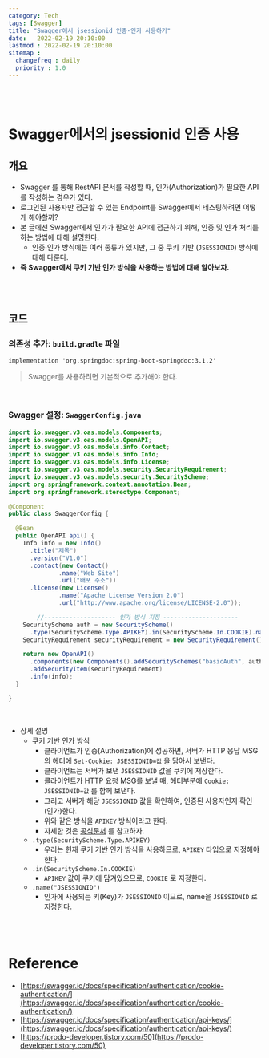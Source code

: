 ```yaml
---
category: Tech
tags: [Swagger]
title: "Swagger에서 jsessionid 인증·인가 사용하기"
date:   2022-02-19 20:10:00 
lastmod : 2022-02-19 20:10:00
sitemap :
  changefreq : daily
  priority : 1.0
---
```


<br/><br/>

# Swagger에서의 jsessionid 인증 사용

## 개요

- Swagger 를 통해 RestAPI 문서를 작성할 때, 인가(Authorization)가 필요한 API를 작성하는 경우가 있다.
- 로그인된 사용자만 접근할 수 있는 Endpoint를 Swagger에서 테스팅하려면 어떻게 해야할까?
- 본 글에선 Swagger에서 인가가 필요한 API에 접근하기 위해, 인증 및 인가 처리를 하는 방법에 대해 설명한다.
    - 인증·인가 방식에는 여러 종류가 있지만, 그 중 쿠키 기반 (`JSESSIONID`) 방식에 대해 다룬다.
- **즉 Swagger에서 쿠키 기반 인가 방식을 사용하는 방법에 대해 알아보자.**

<br/><br/>

## 코드

### 의존성 추가: `build.gradle` 파일

```text
implementation 'org.springdoc:spring-boot-springdoc:3.1.2'
```

> Swagger를 사용하려면 기본적으로 추가해야 한다.

<br/>

### Swagger 설정: `SwaggerConfig.java`

```java
import io.swagger.v3.oas.models.Components;
import io.swagger.v3.oas.models.OpenAPI;
import io.swagger.v3.oas.models.info.Contact;
import io.swagger.v3.oas.models.info.Info;
import io.swagger.v3.oas.models.info.License;
import io.swagger.v3.oas.models.security.SecurityRequirement;
import io.swagger.v3.oas.models.security.SecurityScheme;
import org.springframework.context.annotation.Bean;
import org.springframework.stereotype.Component;

@Component
public class SwaggerConfig {

  @Bean
  public OpenAPI api() {
    Info info = new Info()
      .title("제목")
      .version("V1.0")
      .contact(new Contact()
              .name("Web Site")
              .url("배포 주소"))
      .license(new License()
              .name("Apache License Version 2.0")
              .url("http://www.apache.org/license/LICENSE-2.0"));

		//-------------------- 인가 방식 지정 ---------------------
    SecurityScheme auth = new SecurityScheme()
      .type(SecurityScheme.Type.APIKEY).in(SecurityScheme.In.COOKIE).name("JSESSIONID");
    SecurityRequirement securityRequirement = new SecurityRequirement().addList("basicAuth");

    return new OpenAPI()
      .components(new Components().addSecuritySchemes("basicAuth", auth))
      .addSecurityItem(securityRequirement)
      .info(info);
  }

}
```

<br/>

- 상세 설명
    - 쿠키 기반 인가 방식
        - 클라이언트가 인증(Authorization)에 성공하면, 서버가 HTTP 응답 MSG의 헤더에 `Set-Cookie: JSESSIONID=값` 을 담아서 보낸다.
        - 클라이언트는 서버가 보낸 `JSESSIONID` 값을 쿠키에 저장한다.
        - 클라이언트가 HTTP 요청 MSG를 보낼 때, 헤더부분에 `Cookie: JSESSIONID=값` 를 함께 보낸다.
        - 그리고 서버가 해당 `JSESSIONID` 값을 확인하여, 인증된 사용자인지 확인(인가)한다.
        - 위와 같은 방식을 `APIKEY` 방식이라고 한다.
        - 자세한 것은 [공식문서](https://swagger.io/docs/specification/authentication/api-keys/) 를 참고하자.
    - `.type(SecurityScheme.Type.APIKEY)`
        - 우리는 현재 쿠키 기반 인가 방식을 사용하므로, `APIKEY` 타입으로 지정해야 한다.
    - `.in(SecurityScheme.In.COOKIE)`
        - `APIKEY` 값이 쿠키에 담겨있으므로, `COOKIE` 로 지정한다.
    - `.name("JSESSIONID")`
        - 인가에 사용되는 키(Key)가 `JSESSIONID` 이므로, name을 `JSESSIONID` 로 지정한다.

<br/><br/>

# Reference

- [https://swagger.io/docs/specification/authentication/cookie-authentication/](https://swagger.io/docs/specification/authentication/cookie-authentication/)
- [https://swagger.io/docs/specification/authentication/api-keys/](https://swagger.io/docs/specification/authentication/api-keys/)
- [https://prodo-developer.tistory.com/50](https://prodo-developer.tistory.com/50)